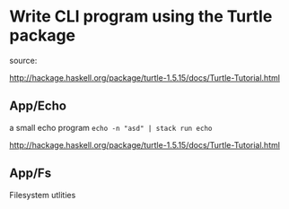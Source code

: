 # Write CLI program using the Turtle package

source:

http://hackage.haskell.org/package/turtle-1.5.15/docs/Turtle-Tutorial.html

## App/Echo

a small echo program `echo -n "asd" | stack run echo`

http://hackage.haskell.org/package/turtle-1.5.15/docs/Turtle-Tutorial.html

## App/Fs

Filesystem utlities
